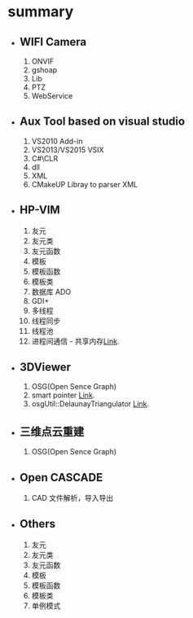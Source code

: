 # summary

- WIFI Camera
  -----  
  1. ONVIF 
  2. gshoap
  3. Lib
  4. PTZ 
  5. WebService
- Aux Tool based on visual studio
  ------- 
  1. VS2010 Add-in
  2. VS2013/VS2015 VSIX
  3. C#\CLR
  4. dll
  5. XML
  6. CMakeUP Libray to parser XML
- HP-VIM
  ----
  1. 友元
	1. 友元类
	2. 友元函数
  2. 模板
	1. 模板函数
	2. 模板类
  3. 数据库 ADO
  4. GDI+
  5. 多线程
	1. 线程同步
	2. 线程池
  6. 进程间通信 - 共享内存[Link](https://blog.csdn.net/qq_35097289/article/details/78262721).
- 3DViewer
  ------
  1. OSG(Open Sence Graph)
	1. smart pointer [Link](https://blog.csdn.net/qq_35097289/article/details/89021470).
	2. osgUtil::DelaunayTriangulator [Link](https://blog.csdn.net/qq_35097289/article/details/82387045).
- 三维点云重建
  -----
  1. OSG(Open Sence Graph)
- Open CASCADE
  -----
	1. CAD 文件解析，导入导出
- Others
  ----
  1. 友元
	1. 友元类
	2. 友元函数
  2. 模板
	1. 模板函数
	2. 模板类
  3. 单例模式

